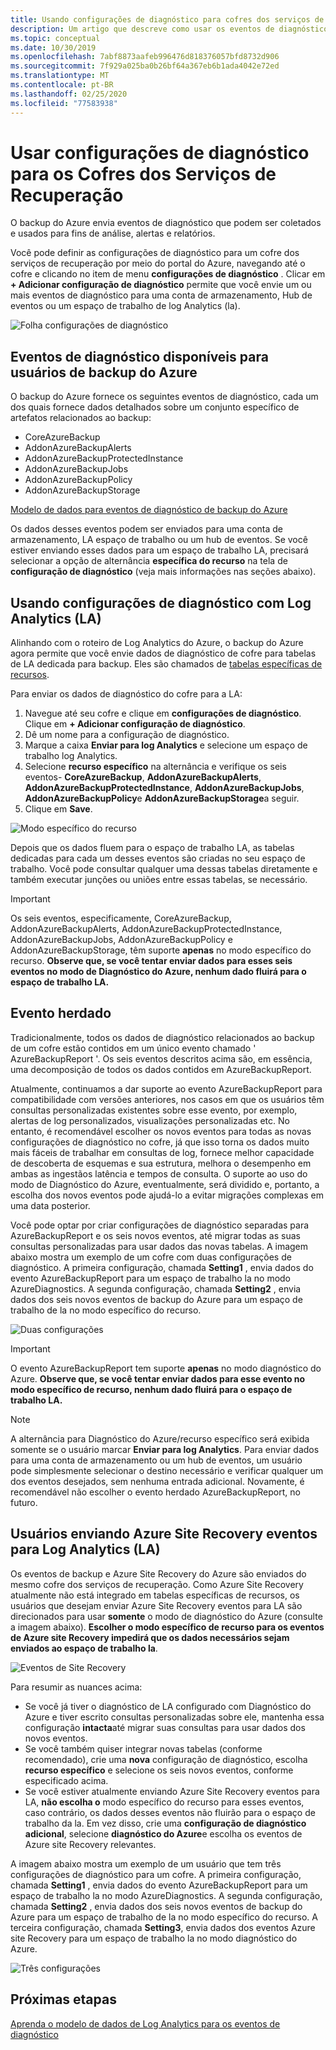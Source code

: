 ```yaml
---
title: Usando configurações de diagnóstico para cofres dos serviços de recuperação
description: Um artigo que descreve como usar os eventos de diagnóstico novos e antigos para o backup do Azure
ms.topic: conceptual
ms.date: 10/30/2019
ms.openlocfilehash: 7abf8873aafeb996476d818376057bfd8732d906
ms.sourcegitcommit: 7f929a025ba0b26bf64a367eb6b1ada4042e72ed
ms.translationtype: MT
ms.contentlocale: pt-BR
ms.lasthandoff: 02/25/2020
ms.locfileid: "77583938"
---
```

# <a name="using-diagnostics-settings-for-recovery-services-vaults"></a>Usar configurações de diagnóstico para os Cofres dos Serviços de Recuperação

O backup do Azure envia eventos de diagnóstico que podem ser coletados e usados para fins de análise, alertas e relatórios. 

Você pode definir as configurações de diagnóstico para um cofre dos serviços de recuperação por meio do portal do Azure, navegando até o cofre e clicando no item de menu **configurações de diagnóstico** . Clicar em **+ Adicionar configuração de diagnóstico** permite que você envie um ou mais eventos de diagnóstico para uma conta de armazenamento, Hub de eventos ou um espaço de trabalho de log Analytics (la).

![Folha configurações de diagnóstico](./media/backup-azure-diagnostics-events/diagnostics-settings-blade.png)

## <a name="diagnostics-events-available-for-azure-backup-users"></a>Eventos de diagnóstico disponíveis para usuários de backup do Azure

O backup do Azure fornece os seguintes eventos de diagnóstico, cada um dos quais fornece dados detalhados sobre um conjunto específico de artefatos relacionados ao backup:

* CoreAzureBackup
* AddonAzureBackupAlerts
* AddonAzureBackupProtectedInstance
* AddonAzureBackupJobs
* AddonAzureBackupPolicy
* AddonAzureBackupStorage

[Modelo de dados para eventos de diagnóstico de backup do Azure](https://docs.microsoft.com/azure/backup/backup-azure-reports-data-model)

Os dados desses eventos podem ser enviados para uma conta de armazenamento, LA espaço de trabalho ou um hub de eventos. Se você estiver enviando esses dados para um espaço de trabalho LA, precisará selecionar a opção de alternância **específica do recurso** na tela de **configuração de diagnóstico** (veja mais informações nas seções abaixo).

## <a name="using-diagnostics-settings-with-log-analytics-la"></a>Usando configurações de diagnóstico com Log Analytics (LA)

Alinhando com o roteiro de Log Analytics do Azure, o backup do Azure agora permite que você envie dados de diagnóstico de cofre para tabelas de LA dedicada para backup. Eles são chamados de [tabelas específicas de recursos](https://docs.microsoft.com/azure/azure-monitor/platform/resource-logs-collect-workspace#resource-specific).

Para enviar os dados de diagnóstico do cofre para a LA:

1.  Navegue até seu cofre e clique em **configurações de diagnóstico**. Clique em **+ Adicionar configuração de diagnóstico**.
2.  Dê um nome para a configuração de diagnóstico.
3.  Marque a caixa **Enviar para log Analytics** e selecione um espaço de trabalho log Analytics.
4.  Selecione **recurso específico** na alternância e verifique os seis eventos- **CoreAzureBackup**, **AddonAzureBackupAlerts**, **AddonAzureBackupProtectedInstance**, **AddonAzureBackupJobs**, **AddonAzureBackupPolicy**e **AddonAzureBackupStorage**a seguir.
5.  Clique em **Save**.

![Modo específico do recurso](./media/backup-azure-diagnostics-events/resource-specific-blade.png)

Depois que os dados fluem para o espaço de trabalho LA, as tabelas dedicadas para cada um desses eventos são criadas no seu espaço de trabalho. Você pode consultar qualquer uma dessas tabelas diretamente e também executar junções ou uniões entre essas tabelas, se necessário.

> [!IMPORTANT]
> Os seis eventos, especificamente, CoreAzureBackup, AddonAzureBackupAlerts, AddonAzureBackupProtectedInstance, AddonAzureBackupJobs, AddonAzureBackupPolicy e AddonAzureBackupStorage, têm suporte **apenas** no modo específico do recurso. **Observe que, se você tentar enviar dados para esses seis eventos no modo de Diagnóstico do Azure, nenhum dado fluirá para o espaço de trabalho LA.**

## <a name="legacy-event"></a>Evento herdado

Tradicionalmente, todos os dados de diagnóstico relacionados ao backup de um cofre estão contidos em um único evento chamado ' AzureBackupReport '. Os seis eventos descritos acima são, em essência, uma decomposição de todos os dados contidos em AzureBackupReport. 

Atualmente, continuamos a dar suporte ao evento AzureBackupReport para compatibilidade com versões anteriores, nos casos em que os usuários têm consultas personalizadas existentes sobre esse evento, por exemplo, alertas de log personalizados, visualizações personalizadas etc. No entanto, é recomendável escolher os novos eventos para todas as novas configurações de diagnóstico no cofre, já que isso torna os dados muito mais fáceis de trabalhar em consultas de log, fornece melhor capacidade de descoberta de esquemas e sua estrutura, melhora o desempenho em ambas as ingestãos latência e tempos de consulta. O suporte ao uso do modo de Diagnóstico do Azure, eventualmente, será dividido e, portanto, a escolha dos novos eventos pode ajudá-lo a evitar migrações complexas em uma data posterior.

Você pode optar por criar configurações de diagnóstico separadas para AzureBackupReport e os seis novos eventos, até migrar todas as suas consultas personalizadas para usar dados das novas tabelas. A imagem abaixo mostra um exemplo de um cofre com duas configurações de diagnóstico. A primeira configuração, chamada **Setting1** , envia dados do evento AzureBackupReport para um espaço de trabalho la no modo AzureDiagnostics. A segunda configuração, chamada **Setting2** , envia dados dos seis novos eventos de backup do Azure para um espaço de trabalho de la no modo específico do recurso.

![Duas configurações](./media/backup-azure-diagnostics-events/two-settings-example.png)

> [!IMPORTANT]
> O evento AzureBackupReport tem suporte **apenas** no modo diagnóstico do Azure. **Observe que, se você tentar enviar dados para esse evento no modo específico de recurso, nenhum dado fluirá para o espaço de trabalho LA.**

> [!NOTE]
> A alternância para Diagnóstico do Azure/recurso específico será exibida somente se o usuário marcar **Enviar para log Analytics**. Para enviar dados para uma conta de armazenamento ou um hub de eventos, um usuário pode simplesmente selecionar o destino necessário e verificar qualquer um dos eventos desejados, sem nenhuma entrada adicional. Novamente, é recomendável não escolher o evento herdado AzureBackupReport, no futuro.

## <a name="users-sending-azure-site-recovery-events-to-log-analytics-la"></a>Usuários enviando Azure Site Recovery eventos para Log Analytics (LA)

Os eventos de backup e Azure Site Recovery do Azure são enviados do mesmo cofre dos serviços de recuperação. Como Azure Site Recovery atualmente não está integrado em tabelas específicas de recursos, os usuários que desejam enviar Azure Site Recovery eventos para LA são direcionados para usar **somente** o modo de diagnóstico do Azure (consulte a imagem abaixo). **Escolher o modo específico de recurso para os eventos de Azure site Recovery impedirá que os dados necessários sejam enviados ao espaço de trabalho la**.

![Eventos de Site Recovery](./media/backup-azure-diagnostics-events/site-recovery-settings.png)

Para resumir as nuances acima:

* Se você já tiver o diagnóstico de LA configurado com Diagnóstico do Azure e tiver escrito consultas personalizadas sobre ele, mantenha essa configuração **intacta**até migrar suas consultas para usar dados dos novos eventos.
* Se você também quiser integrar novas tabelas (conforme recomendado), crie uma **nova** configuração de diagnóstico, escolha **recurso específico** e selecione os seis novos eventos, conforme especificado acima.
* Se você estiver atualmente enviando Azure Site Recovery eventos para LA, **não escolha o** modo específico do recurso para esses eventos, caso contrário, os dados desses eventos não fluirão para o espaço de trabalho da la. Em vez disso, crie uma **configuração de diagnóstico adicional**, selecione **diagnóstico do Azure**e escolha os eventos de Azure site Recovery relevantes.

A imagem abaixo mostra um exemplo de um usuário que tem três configurações de diagnóstico para um cofre. A primeira configuração, chamada **Setting1** , envia dados do evento AzureBackupReport para um espaço de trabalho la no modo AzureDiagnostics. A segunda configuração, chamada **Setting2** , envia dados dos seis novos eventos de backup do Azure para um espaço de trabalho de la no modo específico do recurso. A terceira configuração, chamada **Setting3**, envia dados dos eventos Azure site Recovery para um espaço de trabalho la no modo diagnóstico do Azure.

![Três configurações](./media/backup-azure-diagnostics-events/three-settings-example.png)

## <a name="next-steps"></a>Próximas etapas

[Aprenda o modelo de dados de Log Analytics para os eventos de diagnóstico](https://docs.microsoft.com/azure/backup/backup-azure-reports-data-model)
